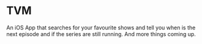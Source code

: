 # TVM
An iOS App that searches for your favourite shows and tell you when is the next episode and if the series are still running. And more things coming up.

